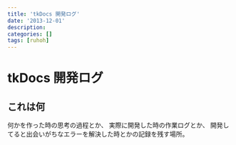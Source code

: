 ```yaml
---
title: 'tkDocs 開発ログ'
date: '2013-12-01'
description:
categories: []
tags: [ruhoh]
---
```


# tkDocs 開発ログ

## これは何

何かを作った時の思考の過程とか、
実際に開発した時の作業ログとか、
開発してると出会いがちなエラーを解決した時とかの記録を残す場所。


<br/><br/><br/><br/><br/><br/><br/><br/><br/><br/><br/><br/><br/><br/>

